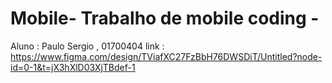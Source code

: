 # Mobile- Trabalho de mobile coding -
Aluno : Paulo Sergio , 01700404
link : https://www.figma.com/design/TViafXC27FzBbH76DWSDiT/Untitled?node-id=0-1&t=jX3hXlD03XjTBdef-1
